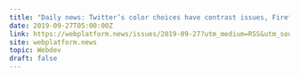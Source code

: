 ```yaml
---
title: "Daily news: Twitter’s color choices have contrast issues, Firefox’s advanced command for creating screenshots of the current page."
date: 2019-09-27T05:00:00Z
link: https://webplatform.news/issues/2019-09-27?utm_medium=RSS&utm_source=hune
site: webplatform.news
topic: Webdev
draft: false
---
```

